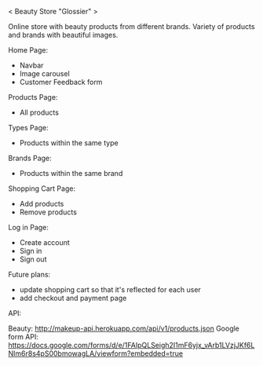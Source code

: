< Beauty Store "Glossier" >

Online store with beauty products from different brands. Variety of products and brands with beautiful images.

Home Page:

- Navbar
- Image carousel
- Customer Feedback form

Products Page:

- All products

Types Page:

- Products within the same type

Brands Page:

- Products within the same brand

Shopping Cart Page:

- Add products
- Remove products

Log in Page:

- Create account
- Sign in
- Sign out

Future plans:

- update shopping cart so that it's reflected for each user
- add checkout and payment page

API:

Beauty: http://makeup-api.herokuapp.com/api/v1/products.json
Google form API: https://docs.google.com/forms/d/e/1FAIpQLSeigh2I1mF6yjx_vArb1LVzjJKf6LNIm6r8s4pS00bmowagLA/viewform?embedded=true
